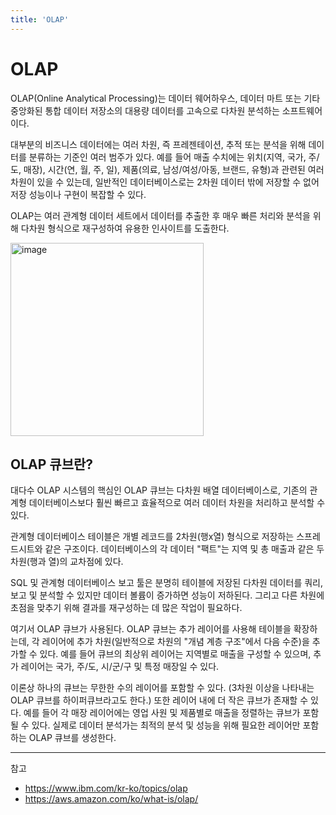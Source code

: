 ```yaml
---
title: 'OLAP'
---
```

# OLAP

OLAP(Online Analytical Processing)는 데이터 웨어하우스, 데이터 마트 또는 기타 중앙화된 통합 데이터 저장소의 대용량 데이터를 고속으로 다차원 분석하는 소프트웨어이다.

대부분의 비즈니스 데이터에는 여러 차원, 즉 프레젠테이션, 추적 또는 분석을 위해 데이터를 분류하는 기준인 여러 범주가 있다. 예를 들어 매출 수치에는 위치(지역, 국가, 주/도, 매장), 시간(연, 월, 주, 일), 제품(의료, 남성/여성/아동, 브랜드, 유형)과 관련된 여러 차원이 있을 수 있는데, 일반적인 데이터베이스로는 2차원 데이터 밖에 저장할 수 없어 저장 성능이나 구현이 복잡할 수 있다.

OLAP는 여러 관계형 데이터 세트에서 데이터를 추출한 후 매우 빠른 처리와 분석을 위해 다차원 형식으로 재구성하여 유용한 인사이트를 도출한다.

<img width="309" alt="image" src="https://github.com/rlaisqls/TIL/assets/81006587/fbd23dbd-509c-4b1f-b976-8caf7891bc8b">

## OLAP 큐브란?

대다수 OLAP 시스템의 핵심인 OLAP 큐브는 다차원 배열 데이터베이스로, 기존의 관계형 데이터베이스보다 훨씬 빠르고 효율적으로 여러 데이터 차원을 처리하고 분석할 수 있다.

관계형 데이터베이스 테이블은 개별 레코드를 2차원(행x열) 형식으로 저장하는 스프레드시트와 같은 구조이다. 데이터베이스의 각 데이터 "팩트"는 지역 및 총 매출과 같은 두 차원(행과 열)의 교차점에 있다.

SQL 및 관계형 데이터베이스 보고 툴은 분명히 테이블에 저장된 다차원 데이터를 쿼리, 보고 및 분석할 수 있지만 데이터 볼륨이 증가하면 성능이 저하된다. 그리고 다른 차원에 초점을 맞추기 위해 결과를 재구성하는 데 많은 작업이 필요하다.

여기서 OLAP 큐브가 사용된다. OLAP 큐브는 추가 레이어를 사용해 테이블을 확장하는데, 각 레이어에 추가 차원(일반적으로 차원의 "개념 계층 구조"에서 다음 수준)을 추가할 수 있다. 예를 들어 큐브의 최상위 레이어는 지역별로 매출을 구성할 수 있으며, 추가 레이어는 국가, 주/도, 시/군/구 및 특정 매장일 수 있다.

이론상 하나의 큐브는 무한한 수의 레이어를 포함할 수 있다. (3차원 이상을 나타내는 OLAP 큐브를 하이퍼큐브라고도 한다.) 또한 레이어 내에 더 작은 큐브가 존재할 수 있다. 예를 들어 각 매장 레이어에는 영업 사원 및 제품별로 매출을 정렬하는 큐브가 포함될 수 있다. 실제로 데이터 분석가는 최적의 분석 및 성능을 위해 필요한 레이어만 포함하는 OLAP 큐브를 생성한다. 

---
참고
- https://www.ibm.com/kr-ko/topics/olap
- https://aws.amazon.com/ko/what-is/olap/